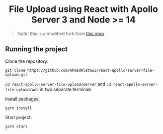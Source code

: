 <h1 align="center">File Upload using React  with Apollo Server 3 and Node >= 14</h1>

>Note: this is a modified fork from [this repo](https://github.com/benawad/apollo-server-react-file-upload)

## Running the project

Clone the repository:

`git clone https://github.com/AhmedAlatawi/react-apollo-server-file-upload.git`

`cd react-apollo-server-file-upload/server` and `cd react-apollo-server-file-upload/web` in two separate terminals 

Install packages:

`yarn install`

Start project:

`yarn start`
